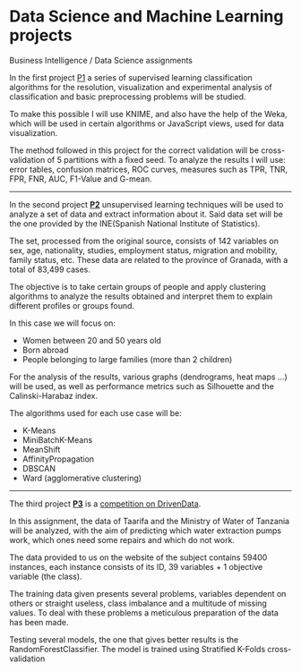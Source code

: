 # Data Science and Machine Learning projects
Business Intelligence / Data Science assignments

In the first project [P1](P1.pdf) a series of supervised learning classification algorithms for the resolution, visualization and experimental analysis of classification and basic preprocessing problems will be studied.

To make this possible I will use KNIME, and also have the help of the Weka, which will be used in certain algorithms or JavaScript views, used for data visualization.

The method followed in this project for the correct validation will be cross-validation of 5 partitions with a fixed seed. To analyze the results I will use: error tables, confusion matrices, ROC curves, measures such as TPR, TNR, FPR, FNR, AUC, F1-Value and G-mean.


***

In the second project [**P2**](P2) unsupervised learning techniques will be used to analyze a set of data and extract information about it. Said data set will be the one provided by the INE(Spanish National Institute of Statistics).

The set, processed from the original source, consists of 142 variables on sex, age, nationality, studies, employment status, migration and mobility, family status, etc. These data are related to the province of Granada, with a total of 83,499 cases.

The objective is to take certain groups of people and apply clustering algorithms to analyze the results obtained and interpret them to explain different profiles or groups found.

In this case we will focus on:
* Women between 20 and 50 years old
* Born abroad
* People belonging to large families (more than 2 children)

For the analysis of the results, various graphs (dendrograms, heat maps ...) will be used, as well as performance metrics such as Silhouette and the Calinski-Harabaz index.

The algorithms used for each use case will be:
* K-Means
* MiniBatchK-Means
* MeanShift
* AffinityPropagation
* DBSCAN
* Ward (agglomerative clustering)



***

The third project [**P3**](P3) is a [competition on DrivenData](https://www.drivendata.org/competitions/7/pumpit-up-data-mining-the-water-table/page/23/).

In this assignment, the data of Taarifa and the Ministry of Water of Tanzania will be analyzed, with the aim of predicting which water extraction pumps work, which ones need some repairs and which do not work.

The data provided to us on the website of the subject contains 59400 instances, each instance consists of its ID, 39 variables + 1 objective variable (the class). 

The training data given presents several problems, variables dependent on others or straight useless, class imbalance and a multitude of missing values. To deal with these problems a meticulous preparation of the data has been made.

Testing several models, the one that gives better results is the RandomForestClassifier. The model is trained using Stratified K-Folds cross-validation
